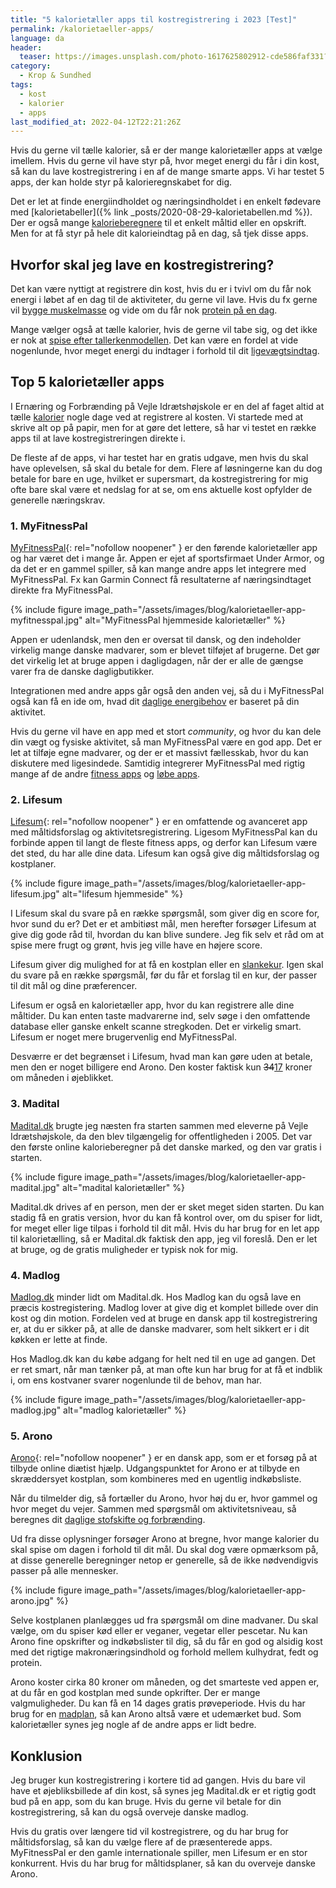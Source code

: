 ```yaml
---
title: "5 kalorietæller apps til kostregistrering i 2023 [Test]"
permalink: /kalorietaeller-apps/
language: da
header:
  teaser: https://images.unsplash.com/photo-1617625802912-cde586faf331?ixlib=rb-1.2.1&ixid=MnwxMjA3fDB8MHxzZWFyY2h8NHx8Zml0bmVzcyUyMGFwcHxlbnwwfDB8MHx8&auto=format&fit=crop&h=300&w=400&q=10
category:
  - Krop & Sundhed
tags:
  - kost
  - kalorier
  - apps
last_modified_at: 2022-04-12T22:21:26Z
---
```


Hvis du gerne vil tælle kalorier, så er der mange kalorietæller apps at vælge imellem. Hvis du gerne vil have styr på, hvor meget energi du får i din kost, så kan du lave kostregistrering i en af de mange smarte apps. Vi har testet 5 apps, der kan holde styr på kalorieregnskabet for dig.

Det er let at finde energiindholdet og næringsindholdet i en enkelt fødevare med [kalorietabeller]({% link _posts/2020-08-29-kalorietabellen.md %}). Der er også mange [kalorieberegnere](/kalorieberegner/) til et enkelt måltid eller en opskrift. Men for at få styr på hele dit kalorieindtag på en dag, så tjek disse apps.

## Hvorfor skal jeg lave en kostregistrering?

Det kan være nyttigt at registrere din kost, hvis du er i tvivl om du får nok energi i løbet af en dag til de aktiviteter, du gerne vil lave. Hvis du fx gerne vil [bygge muskelmasse](/hypertrofi-metoder/) og vide om du får nok [protein på en dag](/dagligt-protein-indtagelse/).

Mange vælger også at tælle kalorier, hvis de gerne vil tabe sig, og det ikke er nok at [spise efter tallerkenmodellen](/tallerken-modeller/). Det kan være en fordel at vide nogenlunde, hvor meget energi du indtager i forhold til dit [ligevægtsindtag](/ligevaegtsindtag-beregner/).

## Top 5 kalorietæller apps

I Ernæring og Forbrænding på Vejle Idrætshøjskole er en del af faget altid at tælle [kalorier](/hvad-er-kalorier/) nogle dage ved at registrere al kosten. Vi startede med at skrive alt op på papir, men for at gøre det lettere, så har vi testet en række apps til at lave kostregistreringen direkte i.

De fleste af de apps, vi har testet har en gratis udgave, men hvis du skal have oplevelsen, så skal du betale for dem. Flere af løsningerne kan du dog betale for bare en uge, hvilket er supersmart, da kostregistrering for mig ofte bare skal være et nedslag for at se, om ens aktuelle kost opfylder de generelle næringskrav.

### 1. MyFitnessPal

[MyFitnessPal](https://www.myfitnesspal.com/da/){: rel="nofollow noopener" } er den førende kalorietæller app og har været det i mange år. Appen er ejet af sportsfirmaet Under Armor, og da det er en gammel spiller, så kan mange andre apps let integrere med MyFitnessPal. Fx kan Garmin Connect få resultaterne af næringsindtaget direkte fra MyFitnessPal.

{% include figure image_path="/assets/images/blog/kalorietaeller-app-myfitnesspal.jpg" alt="MyFitnessPal hjemmeside kalorietæller" %}

Appen er udenlandsk, men den er oversat til dansk, og den indeholder virkelig mange danske madvarer, som er blevet tilføjet af brugerne. Det gør det virkelig let at bruge appen i dagligdagen, når der er alle de gængse varer fra de danske dagligbutikker.

Integrationen med andre apps går også den anden vej, så du i MyFitnessPal også kan få en ide om, hvad dit [daglige energibehov](/beregner/dagligt-energiforbrug-energibehov/) er baseret på din aktivitet.

Hvis du gerne vil have en app med et stort _community_, og hvor du kan dele din vægt og fysiske aktivitet, så man MyFitnessPal være en god app. Det er let at tilføje egne madvarer, og der er et massivt fællesskab, hvor du kan diskutere med ligesindede. Samtidig integrerer MyFitnessPal med rigtig mange af de andre [fitness apps](/fitness-apps/) og [løbe apps](/loebe-apps/).

### 2. Lifesum

[Lifesum](https://lifesum.com/da/){: rel="nofollow noopener" } er en omfattende og avanceret app med måltidsforslag og aktivitetsregistrering. Ligesom MyFitnessPal kan du forbinde appen til langt de fleste fitness apps, og derfor kan Lifesum være det sted, du har alle dine data. Lifesum kan også give dig måltidsforslag og kostplaner.

{% include figure image_path="/assets/images/blog/kalorietaeller-app-lifesum.jpg" alt="lifesum hjemmeside" %}

I Lifesum skal du svare på en række spørgsmål, som giver dig en score for, hvor sund du er? Det er et ambitiøst mål, men herefter forsøger Lifesum at give dig gode råd til, hvordan du kan blive sundere. Jeg fik selv et råd om at spise mere frugt og grønt, hvis jeg ville have en højere score.

Lifesum giver dig mulighed for at få en kostplan eller en [slankekur](/slankekur/). Igen skal du svare på en række spørgsmål, før du får et forslag til en kur, der passer til dit mål og dine præferencer.

Lifesum er også en kalorietæller app, hvor du kan registrere alle dine måltider. Du kan enten taste madvarerne ind, selv søge i den omfattende database eller ganske enkelt scanne stregkoden. Det er virkelig smart. Lifesum er noget mere brugervenlig end MyFitnessPal.

Desværre er det begrænset i Lifesum, hvad man kan gøre uden at betale, men den er noget billigere end Arono. Den koster faktisk kun <del>34</del><ins>17</ins> kroner om måneden i øjeblikket.

### 3. Madital

[Madital.dk](https://www.madital.dk/) brugte jeg næsten fra starten sammen med eleverne på Vejle Idrætshøjskole, da den blev tilgængelig for offentligheden i 2005. Det var den første online kalorieberegner på det danske marked, og den var gratis i starten.

{% include figure image_path="/assets/images/blog/kalorietaeller-app-madital.jpg" alt="madital kalorietæller" %}

Madital.dk drives af en person, men der er sket meget siden starten. Du kan stadig få en gratis version, hvor du kan få kontrol over, om du spiser for lidt, for meget eller lige tilpas i forhold til dit mål. Hvis du har brug for en let app til kalorietælling, så er Madital.dk faktisk den app, jeg vil foreslå. Den er let at bruge, og de gratis muligheder er typisk nok for mig.

### 4. Madlog

[Madlog.dk](https://www.madlog.dk/) minder lidt om Madital.dk. Hos Madlog kan du også lave en præcis kostregistering. Madlog lover at give dig et komplet billede over din kost og din motion. Fordelen ved at bruge en dansk app til kostregistrering er, at du er sikker på, at alle de danske madvarer, som helt sikkert er i dit køkken er lette at finde.

Hos Madlog.dk kan du købe adgang for helt ned til en uge ad gangen. Det er ret smart, når man tænker på, at man ofte kun har brug for at få et indblik i, om ens kostvaner svarer nogenlunde til de behov, man har.

{% include figure image_path="/assets/images/blog/kalorietaeller-app-madlog.jpg" alt="madlog kalorietæller" %}

### 5. Arono

[Arono](https://arono.dk/){: rel="nofollow noopener" } er en dansk app, som er et forsøg på at tilbyde online diætist hjælp. Udgangspunktet for Arono er at tilbyde en skræddersyet kostplan, som kombineres med en ugentlig indkøbsliste.

Når du tilmelder dig, så fortæller du Arono, hvor høj du er, hvor gammel og hvor meget du vejer. Sammen med spørgsmål om aktivitetsniveau, så beregnes dit [daglige stofskifte og forbrænding](/beregner/dagligt-stofskifte-og-forbraending/).

Ud fra disse oplysninger forsøger Arono at bregne, hvor mange kalorier du skal spise om dagen i forhold til dit mål. Du skal dog være opmærksom på, at disse generelle beregninger netop er generelle, så de ikke nødvendigvis passer på alle mennesker.

{% include figure image_path="/assets/images/blog/kalorietaeller-app-arono.jpg" %}

Selve kostplanen planlægges ud fra spørgsmål om dine madvaner. Du skal vælge, om du spiser kød eller er veganer, vegetar eller pescetar. Nu kan Arono fine opskrifter og indkøbslister til dig, så du får en god og alsidig kost med det rigtige makronæringsindhold og forhold mellem kulhydrat, fedt og protein.

Arono koster cirka 80 kroner om måneden, og det smarteste ved appen er, at du får en god kostplan med sunde opkrifter. Der er mange valgmuligheder. Du kan få en 14 dages gratis prøveperiode. Hvis du har brug for en [madplan](https://www.ifire.dk/madbudget-undgaa-luksusfaelden-med-madplan/), så kan Arono altså være et udemærket bud. Som kalorietæller synes jeg nogle af de andre apps er lidt bedre.

## Konklusion

Jeg bruger kun kostregistrering i kortere tid ad gangen. Hvis du bare vil have et øjebliksbillede af din kost, så synes jeg Madital.dk er et rigtig godt bud på en app, som du kan bruge. Hvis du gerne vil betale for din kostregistrering, så kan du også overveje danske madlog.

Hvis du gratis over længere tid vil kostregistrere, og du har brug for måltidsforslag, så kan du vælge flere af de præsenterede apps. MyFitnessPal er den gamle internationale spiller, men Lifesum er en stor konkurrent. Hvis du har brug for måltidsplaner, så kan du overveje danske Arono.
